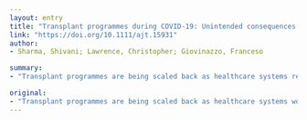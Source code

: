 ```yaml
---
layout: entry
title: "Transplant programmes during COVID-19: Unintended consequences for health inequality"
link: "https://doi.org/10.1111/ajt.15931"
author:
- Sharma, Shivani; Lawrence, Christopher; Giovinazzo, Franceso

summary:
- "Transplant programmes are being scaled back as healthcare systems respond to COVID-19. Most centres are now taking only super urgent and urgent cases. Management of donor organs is also impacted. Contingency protocols may prioritise distance over equitable sharing principles. Live and deceased donation is either being selectively paused or operating under stringent criteria based on local capacity. This will inevitably lead to variable patient experience. Transplant programs are now scaling back."

original:
- "Transplant programmes are being scaled back as healthcare systems worldwide respond to COVID-19. Most centres are now taking only super urgent and urgent cases, if at all. Management of donor organs is also impacted. Contingency protocols may prioritise distance over equitable sharing principles. Live and deceased donation is either being selectively paused or operating under stringent criteria based on local capacity. This will inevitably lead to variable patient experience."
---
```


